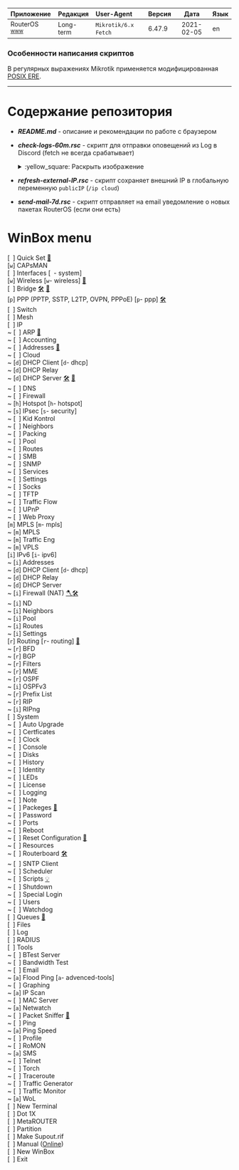 [License]: //creativecommons.org/licenses/by-nc-sa/4.0/deed.ru

|Приложение|Редакция|User-Agent|Версия|Дата|Язык
|:--- |:--- |:--- |:--- |:---:|:--- 
|RouterOS <sup>[www]</sup>|Long-term|`Mikrotik/6.x Fetch`|6.47.9|2021-02-05|en

[www]: //mikrotik.com/download "Site"

### Особенности написания скриптов

В регулярных выражениях Mikrotik применяется модифицированная [POSIX ERE].

[POSIX ERE]: //github.com/remram44/regex-cheatsheet/issues/21

---
# Содержание репозитория

- ***README.md*** - описание и рекомендации по работе с браузером
- ***check-logs-60m.rsc*** - скрипт для отправки оповещений из Log в Discord (fetch не всегда срабатывает)  
	<details>
	<summary>:yellow_square: Раскрыть изображение</summary><br />
	
	![discord-logs-send](images/mikrotik_check.png?raw=true)
	
	</details>
- ***refresh-external-IP.rsc*** - скрипт сохраняет внешний IP в глобальную переменную `publicIP` (`/ip cloud`)
- ***send-mail-7d.rsc*** - скрипт отправляет на email уведомление о новых пакетах RouterOS (если они есть)


# WinBox menu

[` `] Quick Set [:wrench:](https://youtu.be/fWfEJREoq3g?t=53m49s)  
[`w`] CAPsMAN  
[` `] Interfaces [` `- system]  
[`w`] Wireless [`w`- wireless] [:hammer:](https://youtu.be/lAf-jEpNQyc?t=2h53m26s)  
[` `] Bridge [:hammer_and_wrench:](https://youtu.be/fWfEJREoq3g?t=1h07m24s) [:hammer:](https://youtu.be/lAf-jEpNQyc?t=1h20m27s)  
[`p`] PPP (PPTP, SSTP, L2TP, OVPN, PPPoE) [`p`- ppp] [:hammer_and_wrench:](https://youtu.be/fWfEJREoq3g?t=1h04m49s)  
[` `] Switch  
[` `] Mesh  
[` `] IP  
~	[` `] ARP [:hammer:](https://youtu.be/lAf-jEpNQyc?t=1h47m24s)  
~	[` `] Accounting  
~	[` `] Addresses [:hammer:](https://youtu.be/lAf-jEpNQyc?t=1h18m46s)  
~	[` `] Cloud  
~	[`d`] DHCP Client [`d`- dhcp]  
~	[`d`] DHCP Relay  
~	[`d`] DHCP Server [:hammer_and_wrench:](https://youtu.be/fWfEJREoq3g?t=1h12m53s) [:hammer:](https://youtu.be/lAf-jEpNQyc?t=2h24m16s)  
~	[` `] DNS  
~	[` `] Firewall  
~	[`h`] Hotspot [`h`- hotspot]  
~	[`s`] IPsec [`s`- security]  
~	[` `] Kid Kontrol  
~	[` `] Neighbors  
~	[` `] Packing  
~	[` `] Pool  
~	[` `] Routes  
~	[` `] SMB  
~	[` `] SNMP  
~	[` `] Services  
~	[` `] Settings  
~	[` `] Socks  
~	[` `] TFTP  
~	[` `] Traffic Flow  
~	[` `] UPnP  
~	[` `] Web Proxy  
[`m`] MPLS [`m`- mpls]  
~	[`m`] MPLS  
~	[`m`] Traffic Eng  
~	[`m`] VPLS  
[`i`] IPv6 [`i`- ipv6]  
~	[`i`] Addresses  
~	[`d`] DHCP Client [`d`- dhcp]  
~	[`d`] DHCP Relay  
~	[`d`] DHCP Server  
~	[`i`] Firewall (NAT) [:axe:](https://youtu.be/fWfEJREoq3g?t=59m58s)[:hammer_and_wrench:](https://youtu.be/fWfEJREoq3g?t=1h13m45s)  
~	[`i`] ND  
~	[`i`] Neighbors  
~	[`i`] Pool  
~	[`i`] Routes  
~	[`i`] Settings  
[`r`] Routing [`r`- routing] [:hammer:](https://youtu.be/lAf-jEpNQyc?t=2h04m42s)  
~	[`r`] BFD  
~	[`r`] BGP  
~	[`r`] Filters  
~	[`r`] MME  
~	[`r`] OSPF  
~	[`i`] OSPFv3  
~	[`r`] Prefix List  
~	[`r`] RIP  
~	[`i`] RIPng  
[` `] System  
~	[` `] Auto Upgrade  
~	[` `] Certficates  
~	[` `] Clock  
~	[` `] Console  
~	[` `] Disks  
~	[` `] History  
~	[` `] Identity  
~	[` `] LEDs  
~	[` `] License  
~	[` `] Logging  
~	[` `] Note  
~	[` `] Packeges [:hammer:](https://youtu.be/fWfEJREoq3g?t=44m38s)  
~	[` `] Password  
~	[` `] Ports  
~	[` `] Reboot  
~	[` `] Reset Configuration [:wrench:](https://youtu.be/fWfEJREoq3g?t=1h39m56s)  
~	[` `] Resources  
~	[` `] Routerboard [:hammer_and_wrench:](https://youtu.be/fWfEJREoq3g?t=49m51s)  
~	[` `] SNTP Client  
~	[` `] Scheduler  
~	[` `] Scripts [:bulb:](//translate.google.com/translate?sl=en&tl=ru&u=https%3A%2F%2Fhelp.mikrotik.com%2Fdocs%2Fdisplay%2FROS%2FScripting)  
~	[` `] Shutdown  
~	[` `] Special Login  
~	[` `] Users  
~	[` `] Watchdog  
[` `] Queues [:wrench:](https://youtu.be/fWfEJREoq3g?t=1h32m46s)  
[` `] Files  
[` `] Log  
[` `] RADIUS  
[` `] Tools  
~	[` `] BTest Server  
~	[` `] Bandwidth Test  
~	[` `] Email  
~	[`a`] Flood Ping [`a`- advenced-tools]  
~	[` `] Graphing  
~	[`a`] IP Scan  
~	[` `] MAC Server  
~	[`a`] Netwatch  
~	[` `] Packet Sniffer [:hammer:](https://youtu.be/lAf-jEpNQyc?t=2h03m05s)  
~	[` `] Ping  
~	[`a`] Ping Speed  
~	[` `] Profile  
~	[` `] RoMON  
~	[`a`] SMS  
~	[` `] Telnet  
~	[` `] Torch  
~	[` `] Traceroute  
~	[` `] Traffic Generator  
~	[` `] Traffic Monitor  
~	[`a`] WoL  
[` `] New Terminal  
[` `] Dot 1X  
[` `] MetaROUTER  
[` `] Partition  
[` `] Make Supout.rif  
[` `] Manual ([Online](//help-mikrotik-com.translate.goog/docs/?_x_tr_sl=en&_x_tr_tl=ru&_x_tr_pto=ajax,elem))  
[` `] New WinBox  
[` `] Exit  

#
